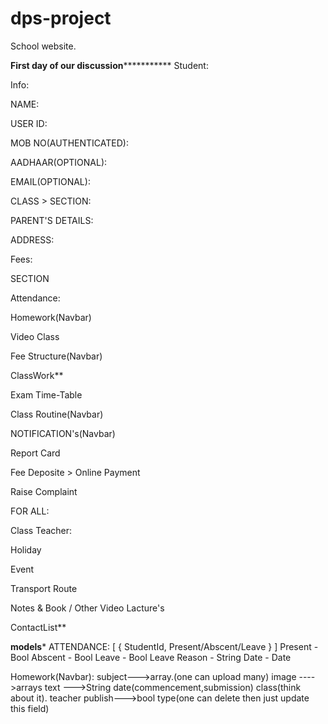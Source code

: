 # dps-project
School website.

************First day of our discussion***********************
Student:

Info:

NAME:

USER ID:

MOB NO(AUTHENTICATED):

AADHAAR(OPTIONAL):

EMAIL(OPTIONAL):

CLASS > SECTION:

PARENT'S DETAILS:

ADDRESS:

Fees:

SECTION

Attendance:

Homework(Navbar)

Video Class

Fee Structure(Navbar)

ClassWork**

Exam Time-Table

Class Routine(Navbar)

NOTIFICATION's(Navbar)

Report Card

Fee Deposite > Online Payment

Raise Complaint

FOR ALL:

Class Teacher:

Holiday

Event

Transport Route

Notes & Book / Other Video Lacture's

ContactList**

********models*********
ATTENDANCE:
[ { StudentId, Present/Abscent/Leave } ]
Present - Bool
Abscent - Bool
Leave - Bool
Leave Reason - String
Date - Date

Homework(Navbar):
subject--->array.(one can upload many)
image ---->arrays
text --->String
date(commencement,submission)
class(think about it).
teacher
publish--->bool type(one can delete then just update this field)








